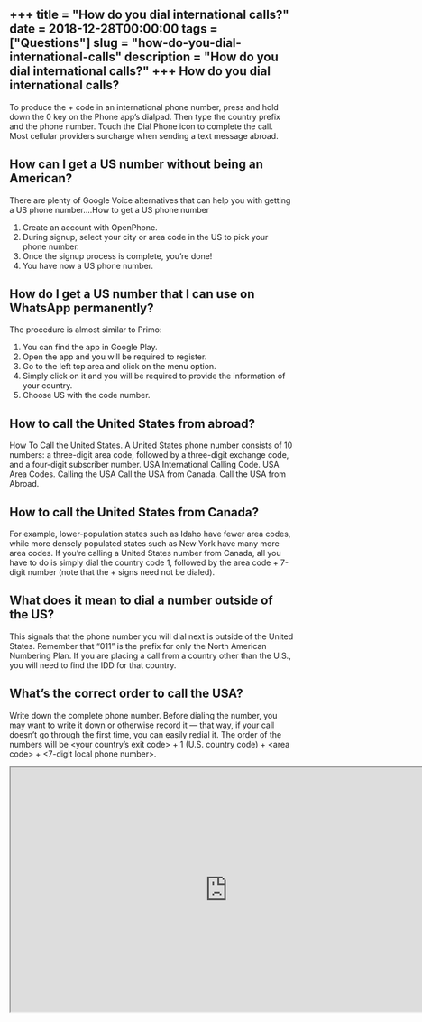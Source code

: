 +++
title = "How do you dial international calls?"
date = 2018-12-28T00:00:00
tags = ["Questions"]
slug = "how-do-you-dial-international-calls"
description = "How do you dial international calls?"
+++
How do you dial international calls?
------------------------------------

To produce the + code in an international phone number, press and hold down the 0 key on the Phone app’s dialpad. Then type the country prefix and the phone number. Touch the Dial Phone icon to complete the call. Most cellular providers surcharge when sending a text message abroad.

How can I get a US number without being an American?
----------------------------------------------------

There are plenty of Google Voice alternatives that can help you with getting a US phone number….How to get a US phone number

1. Create an account with OpenPhone.
2. During signup, select your city or area code in the US to pick your phone number.
3. Once the signup process is complete, you’re done!
4. You have now a US phone number.

How do I get a US number that I can use on WhatsApp permanently?
----------------------------------------------------------------

The procedure is almost similar to Primo:

1. You can find the app in Google Play.
2. Open the app and you will be required to register.
3. Go to the left top area and click on the menu option.
4. Simply click on it and you will be required to provide the information of your country.
5. Choose US with the code number.

How to call the United States from abroad?
------------------------------------------

How To Call the United States. A United States phone number consists of 10 numbers: a three-digit area code, followed by a three-digit exchange code, and a four-digit subscriber number. USA International Calling Code. USA Area Codes. Calling the USA Call the USA from Canada. Call the USA from Abroad.

How to call the United States from Canada?
------------------------------------------

For example, lower-population states such as Idaho have fewer area codes, while more densely populated states such as New York have many more area codes. If you’re calling a United States number from Canada, all you have to do is simply dial the country code 1, followed by the area code + 7-digit number (note that the + signs need not be dialed).

What does it mean to dial a number outside of the US?
-----------------------------------------------------

This signals that the phone number you will dial next is outside of the United States. Remember that “011” is the prefix for only the North American Numbering Plan. If you are placing a call from a country other than the U.S., you will need to find the IDD for that country.

What’s the correct order to call the USA?
-----------------------------------------

Write down the complete phone number. Before dialing the number, you may want to write it down or otherwise record it — that way, if your call doesn’t go through the first time, you can easily redial it. The order of the numbers will be &lt;your country’s exit code&gt; + 1 (U.S. country code) + &lt;area code&gt; + &lt;7-digit local phone number&gt;.

<iframe allow="accelerometer; autoplay; clipboard-write; encrypted-media; gyroscope; picture-in-picture" allowfullscreen="" class="__youtube_prefs__  epyt-is-override  no-lazyload" data-no-lazy="1" data-origheight="433" data-origwidth="770" data-skipgform_ajax_framebjll="" height="433" id="_ytid_86990" loading="lazy" src="https://www.youtube.com/embed/ggp0yAVLomw?enablejsapi=1&autoplay=0&cc_load_policy=0&cc_lang_pref=&iv_load_policy=1&loop=0&modestbranding=0&rel=1&fs=1&playsinline=0&autohide=2&theme=dark&color=red&controls=1&" title="YouTube player" width="770"></iframe>